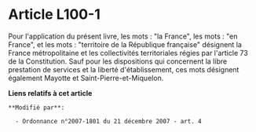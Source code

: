 # Article L100-1

Pour l'application du présent livre, les mots : "la France", les mots : "en France", et les mots : "territoire de la
République française" désignent la France métropolitaine et les collectivités territoriales régies par l'article 73 de la
Constitution. Sauf pour les dispositions qui concernent la libre prestation de services et la liberté d'établissement, ces
mots désignent également Mayotte et Saint-Pierre-et-Miquelon.

**Liens relatifs à cet article**

	**Modifié par**:

	  - Ordonnance n°2007-1801 du 21 décembre 2007 - art. 4
